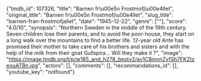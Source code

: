 {"tmdb_id": 107326, "title": "Barnen fr\u00e5n Frostmofj\u00e4llet", "original_title": "Barnen fr\u00e5n Frostmofj\u00e4llet", "slug_title": "barnen-fran-frostmofjallet", "date": "1945-12-22", "genre": [""], "score": "4.0/10", "synopsis": "Northern Sweden in the middle of the 19th century. Seven children lose their parents, and to avoid the poor-house, they start on a long walk over the mountains to find a better life. 12-year old Ante has promised their mother to take care of his brothers and sisters and with the help of the milk from their goat Gullspira... Will they make it ?", "image": "https://image.tmdb.org/t/p/w185_and_h278_bestv2/av1C8innnZyfSh7FKZtzeouATBn.jpg", "actors": [], "comments": [], "recommandations_id": [], "youtube_key": "notfound"}